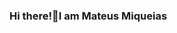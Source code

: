 ### Hi there!👋I am Mateus Miqueias

<!--
**mateus-miqueias/mateus-miqueias** is a ✨ _special_ ✨ repository because its `README.md` (this file) appears on your GitHub profile.

Here are some ideas to get you started:

- 🔭 I’m currently working on ...
- 🌱 I’m currently learning React & Node...
- 👯 I’m looking to collaborate on ...
- 💬 Ask me about ...
- 📫 How to reach me: devmiqueias@gmail.com...
- 😄 Pronouns: ...
- ⚡ Fun fact: ...
-->
